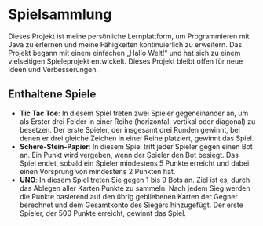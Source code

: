 # Spielsammlung
Dieses Projekt ist meine persönliche Lernplattform, um Programmieren mit Java zu erlernen und meine Fähigkeiten kontinuierlich zu erweitern. Das Projekt begann mit einem einfachen „Hallo Welt!“ und hat sich zu einem vielseitigen Spieleprojekt entwickelt. Dieses Projekt bleibt offen für neue Ideen und Verbesserungen.
## Enthaltene Spiele
- **Tic Tac Toe**: In diesem Spiel treten zwei Spieler gegeneinander an, um als Erster drei Felder in einer Reihe (horizontal, vertikal oder diagonal) zu besetzen. Der erste Spieler, der insgesamt drei Runden gewinnt, bei denen er drei gleiche Zeichen in einer Reihe platziert, gewinnt das Spiel.
- **Schere-Stein-Papier**: In diesem Spiel tritt jeder Spieler gegen einen Bot an. Ein Punkt wird vergeben, wenn der Spieler den Bot besiegt. Das Spiel endet, sobald ein Spieler mindestens 5 Punkte erreicht und dabei einen Vorsprung von mindestens 2 Punkten hat.
- **UNO**: In diesem Spiel treten Sie gegen 1 bis 9 Bots an. Ziel ist es, durch das Ablegen aller Karten Punkte zu sammeln. Nach jedem Sieg werden die Punkte basierend auf den übrig gebliebenen Karten der Gegner berechnet und dem Gesamtkonto des Siegers hinzugefügt. Der erste Spieler, der 500 Punkte erreicht, gewinnt das Spiel.
